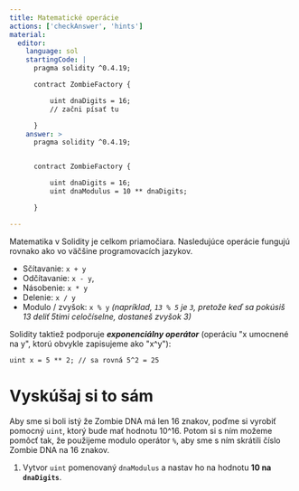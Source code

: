 ```yaml
---
title: Matematické operácie
actions: ['checkAnswer', 'hints']
material:
  editor:
    language: sol
    startingCode: |
      pragma solidity ^0.4.19;

      contract ZombieFactory {

          uint dnaDigits = 16;
          // začni písať tu

      }
    answer: >
      pragma solidity ^0.4.19;


      contract ZombieFactory {

          uint dnaDigits = 16;
          uint dnaModulus = 10 ** dnaDigits;

      }

---
```


Matematika v Solidity je celkom priamočiara. Nasledujúce operácie fungujú rovnako ako vo väčšine programovacích jazykov.


* Sčítavanie: `x + y`
* Odčítavanie: `x - y`,
* Násobenie: `x * y`
* Delenie: `x / y`
* Modulo / zvyšok: `x % y` _(napríklad, `13 % 5` je `3`, pretože keď sa pokúsiš 13 deliť 5timi celočíselne, dostaneš zvyšok 3)_

Solidity taktiež podporuje **_exponenciálny operátor_** (operáciu "x umocnené na y", ktorú obvykle zapisujeme ako "x^y"):

```
uint x = 5 ** 2; // sa rovná 5^2 = 25
```

# Vyskúšaj si to sám

Aby sme si boli istý že Zombie DNA má len 16 znakov, poďme si vyrobiť pomocný `uint`, ktorý bude mať hodnotu 10^16. Potom si s ním možeme pomôcť tak, že použijeme modulo operátor `%`, aby sme s ním skrátili číslo Zombie DNA na 16 znakov.

1. Vytvor `uint` pomenovaný `dnaModulus` a nastav ho na hodnotu **10 na `dnaDigits`**.
